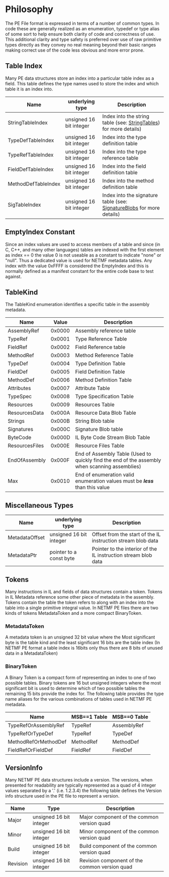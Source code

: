 # Philosophy
The PE File format is expressed in terms of a number of common types. In code these are generally realized as an enumeration, typedef or type alias of some sort to help ensure both clarity of code and correctness of use. This additional clarity and type safety is preferred over use of raw primitive types directly as they convey no real meaning beyond their basic ranges making correct use of the code less obvious and more error prone.

## Table Index
Many PE data structures store an index into a particular table index as a field. This table defines the type names used to store the index and which table it is an index into.

Name                | underlying type         | Description
--------------------|-------------------------|------------
StringTableIndex    | unsigned 16 bit integer | Index into the string table (see: [StringTables](StringTables.md)) for more details)
TypeDefTableIndex   | unsigned 16 bit integer | Index into the type definition table
TypeRefTableIndex   | unsigned 16 bit integer | Index into the type reference table
FieldDefTableIndex  | unsigned 16 bit integer | Index into the field definition table
MethodDefTableIndex | unsigned 16 bit integer | Index into the method definition table
SigTableIndex       | unsigned 16 bit integer | Index into the signature table (see: [SignatureBlobs](SignatureBlobs.md) for more details)

## EmptyIndex Constant
Since an index values are used to access members of a table and since (in C, C++, and many other languages) tables are indexed with the first element as index == 0 the value 0 is not useable as a constant to indicate "none" or "null". Thus a dedicated value is used for NETMF metadata tables. Any index with the value 0xFFFF is considered the EmptyIndex and this is normally defined as a manifest constant for the entire code base to test against. 

## TableKind
The TableKind enumeration identifies a specific table in the assembly metadata.

Name           | Value  | Description
---------------|--------|--------------
AssemblyRef    | 0x0000 | Assembly reference table
TypeRef        | 0x0001 | Type Reference Table
FieldRef       | 0x0002 | Field Reference table
MethodRef      | 0x0003 | Method Reference Table
TypeDef        | 0x0004 | Type Definition Table
FieldDef       | 0x0005 | Field Definition Table
MethodDef      | 0x0006 | Method Definition Table
Attributes     | 0x0007 | Attribute Table
TypeSpec       | 0x0008 | Type Specification Table
Resources      | 0x0009 | Resources Table
ResourcesData  | 0x000A | Resource Data Blob Table
Strings        | 0x000B | String Blob table
Signatures     | 0x000C | Signature Blob table
ByteCode       | 0x000D | IL Byte Code Stream Blob Table
ResourcesFiles | 0x000E | Resource Files Table
EndOfAssembly  | 0x000F | End of Assembly Table (Used to quickly find the end of the assembly when scanning assemblies)
Max            | 0x0010 | End of enumeration valid enumeration values must be **_less_** than this value

## Miscellaneous Types
Name                | underlying type         | Description
--------------------|-------------------------|------------
MetadataOffset      | unsigned 16 bit integer | Offset from the start of the IL instruction stream blob data
MetadataPtr         | pointer to a const byte | Pointer to the interior of the IL instruction stream blob data

## Tokens
Many instructions in IL and fields of data structures contain a token. Tokens in IL Metadata reference some other piece of metadata in the assembly. Tokens contain the table the token refers to along with an index into the table into a single primitive integral value. In NETMF PE files there are two kinds of tokens MetadataToken and a more compact BinaryToken.

### MetadataToken
A metadata token is an unsigned 32 bit value where the Most significant byte is the table kind and the least significant 16 bits are the table index (In NETMF PE format a table index is 16bits only thus there are 8 bits of unused data in a MetadataToken)

### BinaryToken
A Binary Token is a compact form of representing an index to one of two possible tables. Binary tokens are 16 but unsigned integers where the most significant bit is used to determine which of two possible tables the remaining 15 bits provide the index for. The following table provides the type name aliases for the various combinations of tables used in NETMF PE metadata.

Name                 | MSB==1 Table | MSB==0 Table
---------------------|--------------|------------
TypeRefOrAssemblyRef | TypeRef      | AssemblyRef
TypeRefOrTypeDef     | TypeRef      | TypeDef
MethodRefOrMethodDef | MethodRef    | MethodDef
FieldRefOrFieldDef   | FieldRef     | FieldDef

## VersionInfo
Many NETMF PE data structures include a version. The versions, when presented for readability are typically represented as a quad of 4 integer values separated by a '.' (i.e. 1.2.3.4) the following table defines the Version info structure used in the PE file to represent a version.

Name     | Type                    | Description
---------|-------------------------|------------
Major    | unsigned 16 bit integer | Major component of the common version quad
Minor    | unsigned 16 bit integer | Minor component of the common version quad
Build    | unsigned 16 bit integer | Build component of the common version quad
Revision | unsigned 16 bit integer | Revision component of the common version quad
